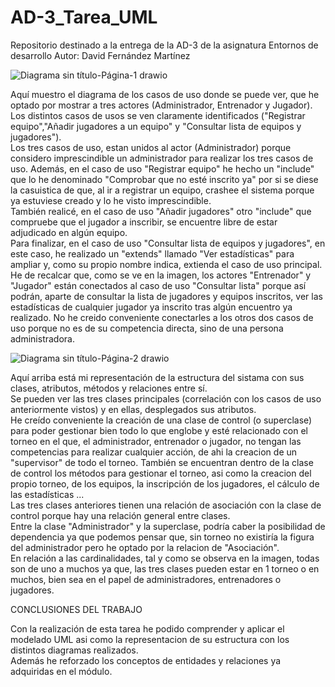 # AD-3_Tarea_UML
Repositorio destinado a la entrega de la AD-3 de la asignatura Entornos de desarrollo
Autor: David Fernández Martínez


![Diagrama sin título-Página-1 drawio](https://github.com/user-attachments/assets/658699dd-bd4c-45b7-8a25-8fe7871657e0)

Aquí muestro el diagrama de los casos de uso donde se puede ver, que he optado por mostrar a tres actores (Administrador, Entrenador y Jugador).
<br>
Los distintos casos de usos se ven claramente identificados ("Registrar equipo","Añadir jugadores a un equipo" y "Consultar lista de equipos y jugadores").
<br>
Los tres casos de uso, estan unidos al actor (Administrador) porque considero imprescindible un administrador para realizar los tres casos de uso.
Además, en el caso de uso "Registrar equipo" he hecho un "include" que lo he denominado "Comprobar que no esté inscrito ya" por si se diese la casuistica de que, al ir a registrar un equipo, crashee el sistema porque ya estuviese creado y lo he visto imprescindible.
<br>
También realicé, en el caso de uso "Añadir jugadores" otro "include" que compruebe que el jugador a inscribir, se encuentre libre de estar adjudicado en algún equipo.
<br>
Para finalizar, en el caso de uso "Consultar lista de equipos y jugadores", en este caso, he realizado un "extends" llamado "Ver estadísticas" para ampliar y, como su propio nombre indica, extienda el caso de uso principal. 
<br>
He de recalcar que, como se ve en la imagen, los actores "Entrenador" y "Jugador" están conectados al caso de uso "Consultar lista" porque así podrán, aparte de consultar la lista de jugadores y equipos inscritos, ver las estadísticas de cualquier jugador ya inscrito tras algún encuentro ya realizado. No he creido conveniente conectarles a los otros dos casos de uso porque no es de su competencia directa, sino de una persona administradora.




![Diagrama sin título-Página-2 drawio](https://github.com/user-attachments/assets/f486f80a-73b3-4527-97d5-02ad909ab1ec)



Aquí arriba está mi representación de la estructura del sistama con sus clases, atributos, métodos y relaciones entre sí.
<br>
Se pueden ver las tres clases principales (correlación con los casos de uso anteriormente vistos) y en ellas, desplegados sus atributos.
<br>
He creído conveniente la creación de una clase de control (o superclase) para poder gestionar bien todo lo que englobe y esté relacionado con el torneo en el que, el administrador, entrenador o jugador, no tengan las competencias para realizar cualquier acción, de ahi la creacion de un "supervisor" de todo el torneo. También se encuentran dentro de la clase de control los métodos para gestionar el torneo, asi como la creacion del propio torneo, de los equipos, la inscripción de los jugadores, el cálculo de las estadísticas ...
<br>
Las tres clases anteriores tienen una relación de asociación con la clase de control porque hay una relación general entre clases. 
<br>
Entre la clase "Administrador" y la superclase, podría caber la posibilidad de dependencia ya que podemos pensar que, sin torneo no existiría la figura del administrador pero he optado por la relacion de "Asociación".
<br>
En relación a las cardinalidades, tal y como se observa en la imagen, todas son de uno a muchos ya que, las tres clases pueden estar en 1 torneo o en muchos, bien sea en el papel de administradores, entrenadores o jugadores.


CONCLUSIONES DEL TRABAJO

Con la realización de esta tarea he podido comprender y aplicar el modelado UML asi como la representacion de su estructura con los distintos diagramas realizados.
<br>
Además he reforzado los conceptos de entidades y relaciones ya adquiridas en el módulo.



